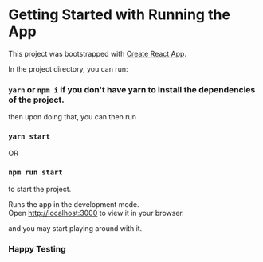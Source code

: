 # Getting Started with Running the App

This project was bootstrapped with [Create React App](https://github.com/facebook/create-react-app).

In the project directory, you can run:

### `yarn` or `npm i` if you don't have yarn to install the dependencies of the project.

then upon doing that, you can then run

### `yarn start`

OR

### `npm run start`

to start the project.

Runs the app in the development mode.\
Open [http://localhost:3000](http://localhost:3000) to view it in your browser.

and you may start playing around with it.

### Happy Testing

